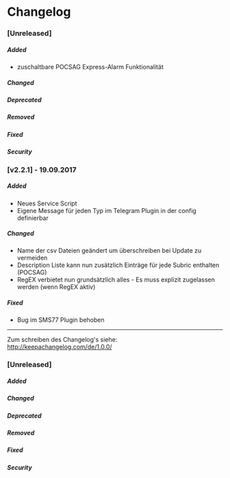 # Changelog

### __[Unreleased]__
##### Added
- zuschaltbare POCSAG Express-Alarm Funktionalität
##### Changed
##### Deprecated
##### Removed
##### Fixed
##### Security


### __[v2.2.1]__ - 19.09.2017
##### Added
- Neues Service Script
- Eigene Message für jeden Typ im Telegram Plugin in der config definierbar

##### Changed
- Name der csv Dateien geändert um überschreiben bei Update zu vermeiden
- Description Liste kann nun zusätzlich Einträge für jede Subric enthalten (POCSAG)
- RegEX verbietet nun grundsätzlich alles - Es muss explizit zugelassen werden (wenn RegEX aktiv)

##### Fixed
- Bug im SMS77 Plugin behoben


----------------------------


Zum schreiben des Changelog's siehe:
http://keepachangelog.com/de/1.0.0/

### __[Unreleased]__
##### Added
##### Changed
##### Deprecated
##### Removed
##### Fixed
##### Security
